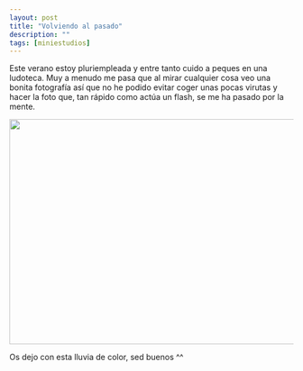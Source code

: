 ```yaml
---
layout: post
title: "Volviendo al pasado"
description: ""
tags: [miniestudios]
---
```


Este verano estoy pluriempleada y entre tanto cuido a peques en una ludoteca.
Muy a menudo me pasa que al mirar cualquier cosa veo una bonita fotografía así que no he podido evitar coger unas pocas virutas 
y hacer la foto que, tan rápido como actúa un flash, se me ha pasado por la mente.

<img class="aligncenter size-full wp-image-388" src="//emerrefe.github.io/photography-blog/images/lapiceros.png" width="2288" height="400" />

Os dejo con esta lluvia de color, sed buenos ^^
